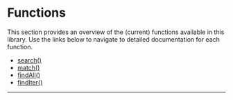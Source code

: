# Functions

This section provides an overview of the (current) functions available in this library. Use the links below to navigate to detailed documentation for each function.

- [search()](functions/search.md)
- [match()](functions/match.md)
- [findAll()](functions/findall.md)
- [findIter()](functions/finditer.md)

---
